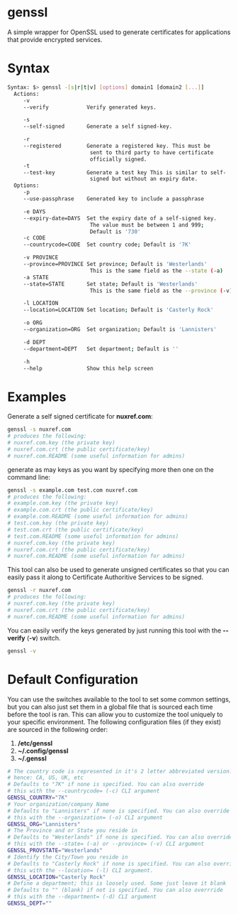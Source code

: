 genssl
======

A simple wrapper for OpenSSL used to generate certificates for applications that provide encrypted services.

Syntax
======
```bash
Syntax: $> genssl -[s|r|t|v] [options] domain1 [domain2 [...]]
  Actions:
     -v
     --verify            Verify generated keys.

     -s
     --self-signed       Generate a self signed-key.

     -r
     --registered        Generate a registered key. This must be
                          sent to third party to have certificate
                          officially signed.
     -t
     --test-key          Generate a test key This is similar to self-
                          signed but without an expiry date.
  Options:
     -p
     --use-passphrase    Generated key to include a passphrase

     -e DAYS
     --expiry-date=DAYS  Set the expiry date of a self-signed key.
                          The value must be between 1 and 999;
                          Default is '730'
     -c CODE
     --countrycode=CODE  Set country code; Default is '7K'

     -v PROVINCE
     --province=PROVINCE Set province; Default is 'Westerlands'
                          This is the same field as the --state (-a)
     -a STATE
     --state=STATE       Set state; Default is 'Westerlands'
                          This is the same field as the --province (-v)

     -l LOCATION
     --location=LOCATION Set location; Default is 'Casterly Rock'

     -o ORG
     --organization=ORG  Set organization; Default is 'Lannisters'

     -d DEPT
     --department=DEPT   Set department; Default is ''

     -h
     --help              Show this help screen
```

Examples
========
Generate a self signed certificate for __nuxref.com__:
```bash
genssl -s nuxref.com
# produces the following:
# nuxref.com.key (the private key)
# nuxref.com.crt (the public certificate/key)
# nuxref.com.README (some useful information for admins)
```

generate as may keys as you want by specifying more then one on the command line:
```bash
genssl -s example.com test.com nuxref.com
# produces the following:
# example.com.key (the private key)
# example.com.crt (the public certificate/key)
# example.com.README (some useful information for admins)
# test.com.key (the private key)
# test.com.crt (the public certificate/key)
# test.com.README (some useful information for admins)
# nuxref.com.key (the private key)
# nuxref.com.crt (the public certificate/key)
# nuxref.com.README (some useful information for admins)
```

This tool can also be used to generate unsigned certificates so that you can easily pass it along to Certificate Authoritive Services to be signed.
```bash
genssl -r nuxref.com
# produces the following:
# nuxref.com.key (the private key)
# nuxref.com.crt (the public certificate/key)
# nuxref.com.README (some useful information for admins)
```

You can easily verify the keys generated by just running this tool with the __--verify__ (__-v__) switch.
```bash
genssl -v
```

Default Configuration
=====================
You can use the switches available to the tool to set some common settings, but you can also just set them in a global file that is sourced each time before the tool is ran.  This can allow you to customize the tool uniquely to your specific environment.  The following configuration files (if they exist) are sourced in the following order:

1. **/etc/genssl**
2. **~/.config/genssl**
3. **~/.genssl**

```bash
# The country code is represented in it's 2 letter abbreviated version:
# hence: CA, US, UK, etc
# Defaults to "7K" if none is specified. You can also override
# this with the --countrycode= (-c) CLI argument
GENSSL_COUNTRY="7K"
# Your organization/company Name
# Defaults to "Lannisters" if none is specified. You can also override
# this with the --organization= (-o) CLI argument
GENSSL_ORG="Lannisters"
# The Province and or State you reside in
# Defaults to "Westerlands" if none is specified. You can also override
# this with the --state= (-a) or --province= (-v) CLI argument
GENSSL_PROVSTATE="Westerlands"
# Identify the City/Town you reside in
# Defaults to "Casterly Rock" if none is specified. You can also override
# this with the --location= (-l) CLI argument.
GENSSL_LOCATION="Casterly Rock"
# Define a department; this is loosely used. Some just leave it blank
# Defaults to "" (blank) if not is specified. You can also overrride
# this with the --department= (-d) CLI argument
GENSSL_DEPT=""
```
